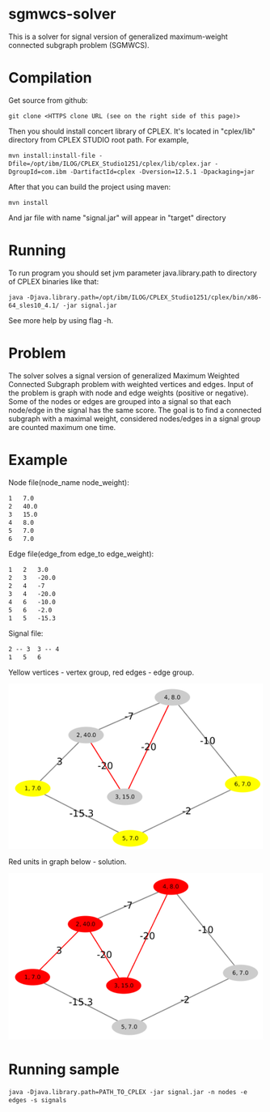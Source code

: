 # sgmwcs-solver

This is a solver for signal version of generalized maximum-weight connected subgraph problem (SGMWCS).

Compilation
===========

Get source from github:

    git clone <HTTPS clone URL (see on the right side of this page)>
    
Then you should install concert library of CPLEX.
It's located in "cplex/lib" directory from CPLEX STUDIO root path.
For example, 

    mvn install:install-file -Dfile=/opt/ibm/ILOG/CPLEX_Studio1251/cplex/lib/cplex.jar -DgroupId=com.ibm -DartifactId=cplex -Dversion=12.5.1 -Dpackaging=jar
    
After that you can build the project using maven:

    mvn install
    
And jar file with name "signal.jar" will appear in "target" directory
    
Running
=======

To run program you should set jvm parameter java.library.path to directory of CPLEX binaries like that:

    java -Djava.library.path=/opt/ibm/ILOG/CPLEX_Studio1251/cplex/bin/x86-64_sles10_4.1/ -jar signal.jar

See more help by using flag -h.

Problem
=========

The solver solves a signal version of generalized Maximum Weighted Connected Subgraph problem with weighted vertices and edges.
Input of the problem is graph with node and edge weights (positive or negative). 
Some of the nodes or edges are grouped into a signal so that each node/edge in the signal has the same score.
The goal is to find a connected subgraph with a maximal weight, considered nodes/edges in a signal group are counted maximum one time.

Example
=========

Node file(node_name  node_weight):

    1   7.0
    2   40.0
    3   15.0
    4   8.0
    5   7.0
    6   7.0

Edge file(edge_from edge_to edge_weight):

    1   2   3.0
    2   3   -20.0
    2   4   -7
    3   4   -20.0
    4   6   -10.0
    5   6   -2.0
    1   5   -15.3

Signal file:

    2 -- 3  3 -- 4
    1   5   6
    
Yellow vertices - vertex group, red edges - edge group.

![Sample](/sample.png?raw=true "Sample")

Red units in graph below - solution.

![Sample](/sample_solved.png?raw=true "Solution")

Running sample
==============

    java -Djava.library.path=PATH_TO_CPLEX -jar signal.jar -n nodes -e edges -s signals
